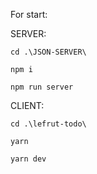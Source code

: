 For start:

SERVER:

```
cd .\JSON-SERVER\
```

```
npm i
```

```
npm run server
```

CLIENT:

```
cd .\lefrut-todo\
```

```
yarn
```

```
yarn dev
```
